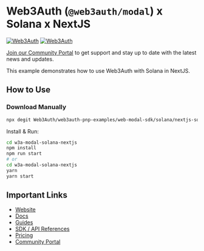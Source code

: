 # Web3Auth (`@web3auth/modal`) x Solana x NextJS

[![Web3Auth](https://img.shields.io/badge/Web3Auth-SDK-blue)](https://web3auth.io/docs/sdk/pnp/web/modal)
[![Web3Auth](https://img.shields.io/badge/Web3Auth-Community-cyan)](https://community.web3auth.io)

[Join our Community Portal](https://community.web3auth.io/) to get support and stay up to date with the latest news and updates.

This example demonstrates how to use Web3Auth with Solana in NextJS.

## How to Use

### Download Manually

```bash
npx degit Web3Auth/web3auth-pnp-examples/web-modal-sdk/solana/nextjs-solana-modal-example w3a-modal-solana-nextjs
```

Install & Run:

```bash
cd w3a-modal-solana-nextjs
npm install
npm run start
# or
cd w3a-modal-solana-nextjs
yarn
yarn start
```

## Important Links

- [Website](https://web3auth.io)
- [Docs](https://web3auth.io/docs)
- [Guides](https://web3auth.io/docs/content-hub?type=guides)
- [SDK / API References](https://web3auth.io/docs/sdk)
- [Pricing](https://web3auth.io/pricing.html)
- [Community Portal](https://community.web3auth.io)
